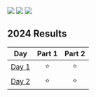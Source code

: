 ![](https://img.shields.io/badge/day%20📅-3-blue) ![](https://img.shields.io/badge/days%20completed%20✔-1-darkgreen) ![](https://img.shields.io/badge/stars%20⭐-3-yellow)

<!--- advent_readme_stars table --->
## 2024 Results

| Day | Part 1 | Part 2 |
| :---: | :---: | :---: |
| [Day 1](https://adventofcode.com/2024/day/1) | ⭐ | ⭐ |
| [Day 2](https://adventofcode.com/2024/day/2) | ⭐ | ⭐ |
<!--- advent_readme_stars table --->
